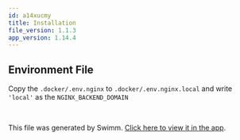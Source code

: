 ```yaml
---
id: a14xucmy
title: Installation
file_version: 1.1.3
app_version: 1.14.4
---
```


<!-- Intro - Do not remove this comment -->
## Environment File

Copy the `.docker/.env.nginx` to `.docker/.env.nginx.local` and write `'local'` as the `NGINX_BACKEND_DOMAIN`

<br/>

This file was generated by Swimm. [Click here to view it in the app](https://app.swimm.io/repos/Z2l0aHViJTNBJTNBc3ltZm9ueS1kb2NrZXIlM0ElM0FIdXNzYW05Mg==/playlists/a14xucmy).
